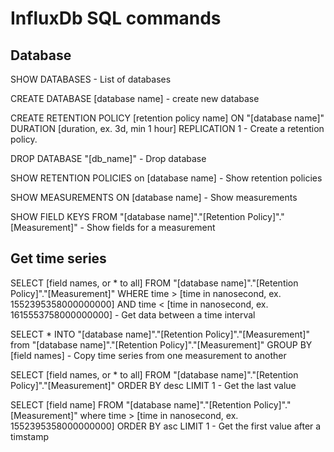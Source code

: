 # InfluxDb SQL commands

## Database 

SHOW DATABASES - List of databases

CREATE DATABASE [database name] - create new database

CREATE RETENTION POLICY [retention policy name] ON "[database name]" DURATION [duration, ex. 3d, min 1 hour] REPLICATION 1 - Create a retention policy. 

DROP DATABASE "[db_name]" - Drop database

SHOW RETENTION POLICIES on [database name] - Show retention policies

SHOW MEASUREMENTS ON [database name] - Show measurements

SHOW FIELD KEYS FROM "[database name]"."[Retention Policy]"."[Measurement]" - Show fields for a measurement

## Get time series

SELECT [field names, or * to all] FROM "[database name]"."[Retention Policy]"."[Measurement]" WHERE time > [time in nanosecond, ex. 1552395358000000000] AND time < [time in nanosecond, ex. 1615553758000000000] - Get data between a time interval

SELECT * INTO "[database name]"."[Retention Policy]"."[Measurement]" from "[database name]"."[Retention Policy]"."[Measurement]" GROUP BY [field names] - Copy time series from one measurement to another

SELECT [field names, or * to all] FROM "[database name]"."[Retention Policy]"."[Measurement]" ORDER BY desc LIMIT 1 - Get the last value

SELECT [field name] FROM "[database name]"."[Retention Policy]"."[Measurement]" where time >  [time in nanosecond, ex. 1552395358000000000] ORDER BY asc LIMIT 1 - Get the first value after a timstamp



